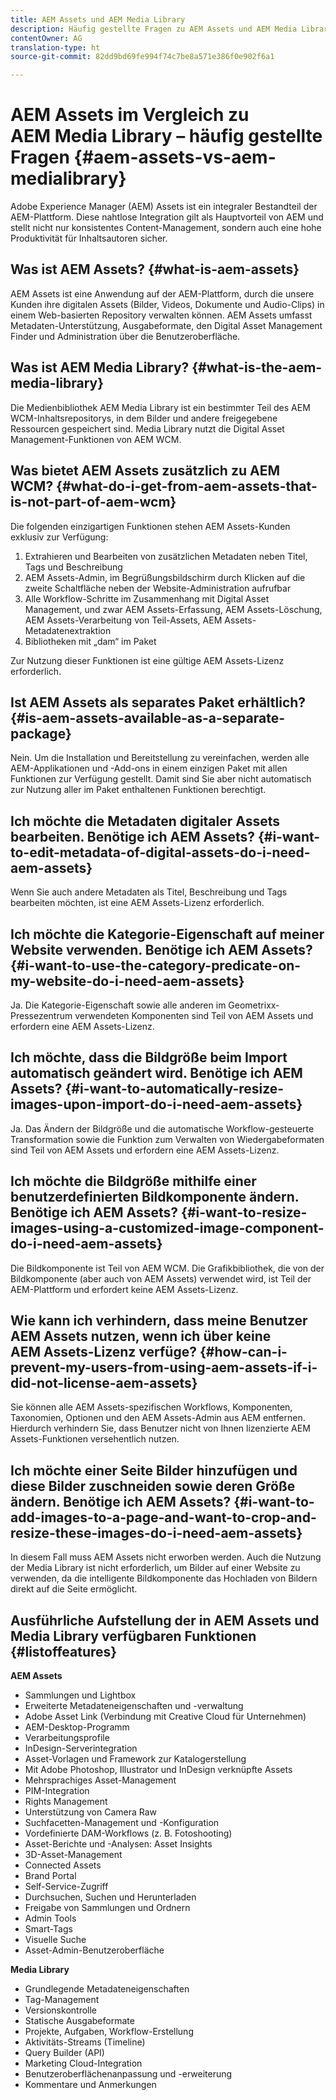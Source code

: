 ```yaml
---
title: AEM Assets und AEM Media Library
description: Häufig gestellte Fragen zu AEM Assets und AEM Media Library, einschließlich den Unterschieden zwischen den beiden.
contentOwner: AG
translation-type: ht
source-git-commit: 82dd9bd69fe994f74c7be8a571e386f0e902f6a1

---
```



# AEM Assets im Vergleich zu AEM Media Library – häufig gestellte Fragen {#aem-assets-vs-aem-medialibrary}

Adobe Experience Manager (AEM) Assets ist ein integraler Bestandteil der AEM-Plattform. Diese nahtlose Integration gilt als Hauptvorteil von AEM und stellt nicht nur konsistentes Content-Management, sondern auch eine hohe Produktivität für Inhaltsautoren sicher.

## Was ist AEM Assets? {#what-is-aem-assets}

AEM Assets ist eine Anwendung auf der AEM-Plattform, durch die unsere Kunden ihre digitalen Assets (Bilder, Videos, Dokumente und Audio-Clips) in einem Web-basierten Repository verwalten können. AEM Assets umfasst Metadaten-Unterstützung, Ausgabeformate, den Digital Asset Management Finder und Administration über die Benutzeroberfläche.

## Was ist AEM Media Library? {#what-is-the-aem-media-library}

Die Medienbibliothek AEM Media Library ist ein bestimmter Teil des AEM WCM-Inhaltsrepositorys, in dem Bilder und andere freigegebene Ressourcen gespeichert sind. Media Library nutzt die Digital Asset Management-Funktionen von AEM WCM. 

## Was bietet AEM Assets zusätzlich zu AEM WCM?   {#what-do-i-get-from-aem-assets-that-is-not-part-of-aem-wcm}

Die folgenden einzigartigen Funktionen stehen AEM Assets-Kunden exklusiv zur Verfügung:

1. Extrahieren und Bearbeiten von zusätzlichen Metadaten neben Titel, Tags und Beschreibung
1. AEM Assets-Admin, im Begrüßungsbildschirm durch Klicken auf die zweite Schaltfläche neben der Website-Administration aufrufbar
1. Alle Workflow-Schritte im Zusammenhang mit Digital Asset Management, und zwar AEM Assets-Erfassung, AEM Assets-Löschung, AEM Assets-Verarbeitung von Teil-Assets, AEM Assets-Metadatenextraktion
1. Bibliotheken mit „dam“ im Paket

Zur Nutzung dieser Funktionen ist eine gültige AEM Assets-Lizenz erforderlich. 

## Ist AEM Assets als separates Paket erhältlich?    {#is-aem-assets-available-as-a-separate-package}

Nein. Um die Installation und Bereitstellung zu vereinfachen, werden alle AEM-Applikationen und -Add-ons in einem einzigen Paket mit allen Funktionen zur Verfügung gestellt. Damit sind Sie aber nicht automatisch zur Nutzung aller im Paket enthaltenen Funktionen berechtigt. 

## Ich möchte die Metadaten digitaler Assets bearbeiten. Benötige ich AEM Assets?    {#i-want-to-edit-metadata-of-digital-assets-do-i-need-aem-assets}

Wenn Sie auch andere Metadaten als Titel, Beschreibung und Tags bearbeiten möchten, ist eine AEM Assets-Lizenz erforderlich.

## Ich möchte die Kategorie-Eigenschaft auf meiner Website verwenden. Benötige ich AEM Assets?  {#i-want-to-use-the-category-predicate-on-my-website-do-i-need-aem-assets}

Ja. Die Kategorie-Eigenschaft sowie alle anderen im Geometrixx-Pressezentrum verwendeten Komponenten sind Teil von AEM Assets und erfordern eine AEM Assets-Lizenz. 

## Ich möchte, dass die Bildgröße beim Import automatisch geändert wird. Benötige ich AEM Assets?  {#i-want-to-automatically-resize-images-upon-import-do-i-need-aem-assets}

Ja. Das Ändern der Bildgröße und die automatische Workflow-gesteuerte Transformation sowie die Funktion zum Verwalten von Wiedergabeformaten sind Teil von AEM Assets und erfordern eine AEM Assets-Lizenz.

## Ich möchte die Bildgröße mithilfe einer benutzerdefinierten Bildkomponente ändern. Benötige ich AEM Assets?  {#i-want-to-resize-images-using-a-customized-image-component-do-i-need-aem-assets}

Die Bildkomponente ist Teil von AEM WCM. Die Grafikbibliothek, die von der Bildkomponente (aber auch von AEM Assets) verwendet wird, ist Teil der AEM-Plattform und erfordert keine AEM Assets-Lizenz.

## Wie kann ich verhindern, dass meine Benutzer AEM Assets nutzen, wenn ich über keine AEM Assets-Lizenz verfüge? {#how-can-i-prevent-my-users-from-using-aem-assets-if-i-did-not-license-aem-assets}

Sie können alle AEM Assets-spezifischen Workflows, Komponenten, Taxonomien, Optionen und den AEM Assets-Admin aus AEM entfernen. Hierdurch verhindern Sie, dass Benutzer nicht von Ihnen lizenzierte AEM Assets-Funktionen versehentlich nutzen.

## Ich möchte einer Seite Bilder hinzufügen und diese Bilder zuschneiden sowie deren Größe ändern. Benötige ich AEM Assets?  {#i-want-to-add-images-to-a-page-and-want-to-crop-and-resize-these-images-do-i-need-aem-assets}

In diesem Fall muss AEM Assets nicht erworben werden. Auch die Nutzung der Media Library ist nicht erforderlich, um Bilder auf einer Website zu verwenden, da die intelligente Bildkomponente das Hochladen von Bildern direkt auf die Seite ermöglicht.

## Ausführliche Aufstellung der in AEM Assets und Media Library verfügbaren Funktionen   {#listoffeatures}

**AEM Assets**

* Sammlungen und Lightbox
* Erweiterte Metadateneigenschaften und -verwaltung
* Adobe Asset Link (Verbindung mit Creative Cloud für Unternehmen)
* AEM-Desktop-Programm
* Verarbeitungsprofile
* InDesign-Serverintegration
* Asset-Vorlagen und Framework zur Katalogerstellung
* Mit Adobe Photoshop, Illustrator und InDesign verknüpfte Assets
* Mehrsprachiges Asset-Management
* PIM-Integration
* Rights Management
* Unterstützung von Camera Raw
* Suchfacetten-Management und -Konfiguration
* Vordefinierte DAM-Workflows (z. B. Fotoshooting)
* Asset-Berichte und -Analysen: Asset Insights
* 3D-Asset-Management
* Connected Assets
* Brand Portal
* Self-Service-Zugriff
* Durchsuchen, Suchen und Herunterladen
* Freigabe von Sammlungen und Ordnern
* Admin Tools
* Smart-Tags
* Visuelle Suche
* Asset-Admin-Benutzeroberfläche

**Media Library**

* Grundlegende Metadateneigenschaften
* Tag-Management
* Versionskontrolle
* Statische Ausgabeformate
* Projekte, Aufgaben, Workflow-Erstellung
* Aktivitäts-Streams (Timeline)
* Query Builder (API)
* Marketing Cloud-Integration
* Benutzeroberflächenanpassung und -erweiterung
* Kommentare und Anmerkungen